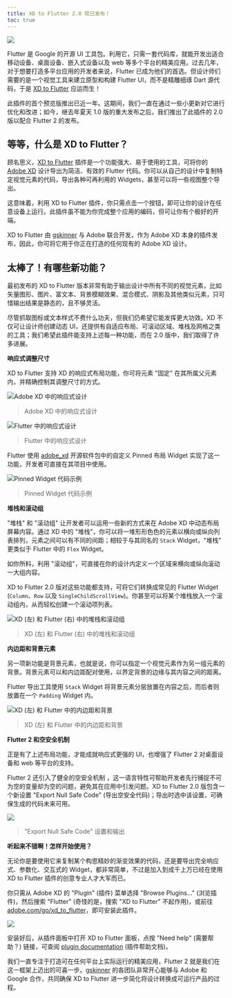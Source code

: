 ```yaml
---
title: XD to Flutter 2.0 现已发布！
toc: true
---
```


![]({{site.flutter-files-cn}}posts/images/2021/05/JEUpoL.jpg)

Flutter 是 Google 的开源 UI 工具包。利用它，只需一套代码库，就能开发出适合移动设备、桌面设备、嵌入式设备以及 web 等多个平台的精美应用。过去几年，对于想要打造多平台应用的开发者来说，Flutter 已成为他们的首选。但设计师们需要的是一个视觉工具来建立原型和构建 Flutter UI，而不是精雕细琢 Dart 源代码，于是 [XD to Flutter](https://github.com/AdobeXD/xd-to-flutter-plugin) 应运而生！

此插件的首个预览版推出已近一年。这期间，我们一直在通过一些小更新对它进行优化和改进；如今，继去年夏天 1.0 版的重大发布之后，我们推出了此插件的 2.0 版以配合 Flutter 2 的发布。

## **等等，什么是 XD to Flutter？**

顾名思义，[XD to Flutter](https://youtu.be/raG7NjM0p0k) 插件是一个功能强大、易于使用的工具，可将你的 [Adobe XD](https://www.adobe.com/products/xd.html) 设计导出为简洁、有效的 Flutter 代码。你可以从自己的设计中复制特定视觉元素的代码，导出各种可再利用的 Widgets，甚至可以将一些视图整个导出。

这意味着，利用 XD to Flutter 插件，你只需点击一个按钮，即可让你的设计在任意设备上运行。此插件虽不能为你完成整个应用的编码，但可让你有个极好的开端。

XD to Flutter 由 [gskinner](https://gskinner.com/) 与 Adobe 联合开发，作为 Adobe XD 本身的插件发布，因此，你可将它用于你正在打造的任何现有的 Adobe XD 设计。

## **太棒了！有哪些新功能？**

最初发布的 XD to Flutter 版本非常有助于输出设计中所有不同的视觉元素，比如矢量图形、图片、富文本、背景模糊效果、混合模式、阴影及其他类似元素，只可惜输出结果是静态的，且不够灵活。

尽管抓取图标或文本样式不费什么功夫，但我们仍希望它能发挥更大功效。XD 不仅可让设计师创建动态 UI，还提供有自适应布局、可滚动区域、堆栈及网格之类的工具；我们希望此插件能支持上述每一种功能，而在 2.0 版中，我们取得了许多进展。

**响应式调整尺寸**

XD to Flutter 支持 XD 的响应式布局功能，你可将元素 "固定" 在其所属父元素内，并精确控制其调整尺寸的方式。

![Adobe XD 中的响应式设计]({{site.flutter-files-cn}}posts/images/2021/05/2oeEuB.png)

> Adobe XD 中的响应式设计

![Flutter 中的响应式设计]({{site.flutter-files-cn}}posts/images/2021/05/T0Kwo6.gif)

> Flutter 中的响应式设计

Flutter 使用 [adobe_xd](https://pub.dev/packages/adobe_xd) 开源软件包中的自定义 Pinned 布局 Widget 实现了这一功能，开发者可直接在其项目中使用。

![Pinned Widget 代码示例]({{site.flutter-files-cn}}posts/images/2021/05/nzmZOr.jpg)

> Pinned Widget 代码示例

**堆栈和滚动组**

"堆栈" 和 "滚动组" 让开发者可以运用一些新的方式来在 Adobe XD 中动态布局屏幕内容。通过 XD 中的 "堆栈"，你可以将一堆形形色色的元素以横向或纵向列表排列，元素之间可以有不同的间距；相较于与其同名的 `Stack` Widget，"堆栈" 更类似于 Flutter 中的 `Flex` Widget。

如你所料，利用 "滚动组"，可直接在你的设计内定义一个区域来横向或纵向滚动一大组内容。

XD to Flutter 2.0 版对这些功能都支持，可将它们转换成常见的 Flutter Widget (`Column`、`Row` 以及 `SingleChildScrollView`)。你甚至可以将某个堆栈放入一个滚动组内，从而轻松创建一个滚动项列表。

![XD (左) 和 Flutter (右) 中的堆栈和滚动组]({{site.flutter-files-cn}}posts/images/2021/05/GRBLhW.gif)

> XD (左) 和 Flutter (右) 中的堆栈和滚动组

**内边距和背景元素**

另一项新功能是背景元素，也就是说，你可以指定一个视觉元素作为另一组元素的背景。背景元素可以和内边距配对使用，以界定背景的边缘与其内容之间的距离。

Flutter 导出工具使用 `Stack` Widget 将背景元素分层放置在内容之后，而后者则放置在一个 `Padding` Widget 内。

![XD (左) 和 Flutter 中的内边距和背景]({{site.flutter-files-cn}}posts/images/2021/05/RIaeJC.gif)

> XD (左) 和 Flutter 中的内边距和背景

**Flutter 2 和空安全机制**

正是有了上述布局功能，才能成就响应式更强的 UI，也增强了 Flutter 2 对桌面设备和 web 等平台的支持。

Flutter 2 还引入了健全的空安全机制 ，这一语言特性可帮助开发者先行捕捉不可为空的变量却为空的问题，避免其在应用中引发问题。XD to Flutter 2.0 版包含一个新设置 "Export Null Safe Code" (导出空安全代码)；导出时选中该设置，可确保生成的代码未来可用。

![]({{site.flutter-files-cn}}posts/images/2021/05/mEFck0.png)

> "Export Null Safe Code" 设置和输出

**听起来不错啊！怎样开始使用？**

无论你是要使用它来复制某个构思精妙的渐变效果的代码，还是要导出完全响应式、参数化、交互式的 Widget，都非常简单，不过是加入到成千上万已经在使用 XD to Flutter 插件的创意专业人才大军而已。

你只需从 Adobe XD 的 "Plugin" (插件) 菜单选择 "Browse Plugins…" (浏览插件)，然后搜索 "Flutter" (奇怪的是，搜索 "XD to Flutter" 不起作用)，或前往 [adobe.com/go/xd_to_flutter](https://adobe.com/go/xd_to_flutter)，即可安装此插件。

![]({{site.flutter-files-cn}}posts/images/2021/05/r9kl7p.png)

安装好后，从插件面板中打开 XD to Flutter 面板，点按 "Need help" (需要帮助？) 链接，可查阅 [plugin documentation](https://github.com/AdobeXD/xd-to-flutter-plugin/blob/master/README.md) (插件帮助文档)。

我们一直专注于打造可在任何平台上实际运行的精美应用，Flutter 2 就是我们在这一框架上迈出的可喜一步。[gskinner](https://gskinner.com/) 的各团队非常开心能够与 Adobe 和 Google 合作，共同确保 XD to Flutter 进一步简化将设计转换成可运行产品的过程。
